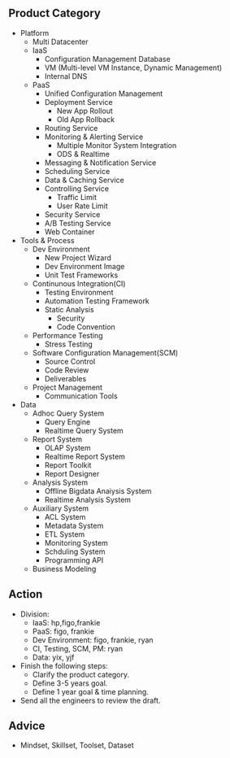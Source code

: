 Product Category
----------------
* Platform
	* Multi Datacenter
	* IaaS
		* Configuration Management Database
		* VM (Multi-level VM Instance, Dynamic Management)
		* Internal DNS
	* PaaS
		* Unified Configuration Management
		* Deployment Service
			* New App Rollout
			* Old App Rollback
		* Routing Service
		* Monitoring & Alerting Service
			* Multiple Monitor System Integration
			* ODS & Realtime
		* Messaging & Notification Service
		* Scheduling Service
		* Data & Caching Service
		* Controlling Service
			* Traffic Limit		
			* User Rate Limit
		* Security Service
		* A/B Testing Service
		* Web Container
* Tools & Process
	* Dev Environment
		* New Project Wizard
		* Dev Environment Image
		* Unit Test Frameworks
	* Continunous Integration(CI)
		* Testing Environment
		* Automation Testing Framework
		* Static Analysis
			* Security
			* Code Convention
	* Performance Testing
		* Stress Testing
	* Software Configuration Management(SCM)
		* Source Control
		* Code Review
		* Deliverables
	* Project Management
		* Communication Tools
* Data
	* Adhoc Query System
		* Query Engine
		* Realtime Query System
	* Report System
		* OLAP System
		* Realtime Report System
		* Report Toolkit
		* Report Designer
	* Analysis System
		* Offline Bigdata Anaiysis System
		* Realtime Analysis System
	* Auxiliary System
		* ACL System
		* Metadata System
		* ETL System
		* Monitoring System
		* Schduling System
		* Programming API
	* Business Modeling
				
Action
------
* Division:
	* IaaS: hp,figo,frankie
	* PaaS: figo, frankie
	* Dev Environment: figo, frankie, ryan
	* CI, Testing, SCM, PM: ryan
	* Data: yix, yjf
* Finish the following steps:
	* Clarify the product category.
	* Define 3-5 years goal.
	* Define 1 year goal & time planning.	
* Send all the engineers to review the draft.

Advice
------
* Mindset, Skillset, Toolset, Dataset